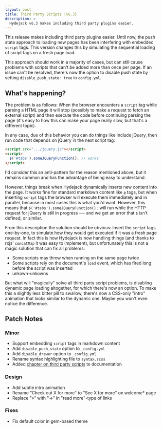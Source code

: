 ```yaml
---
layout: post
title: Third Party Scripts (v6.3)
description: >
  Hydejack v6.3 makes including third party plugins easier.
---
```


This release makes including third party plugins easier.
Until now, the push state approach to loading new pages has been interfering with embedded `script` tags.
This version changes this by simulating the sequential loading of script tags on a fresh page load.

This approach should work in a majority of cases, but can still cause problems with scripts that can't be added more than once per page.
If an issue can't be resolved, there's now the option to disable push state by setting `disable_push_state: true` in `config.yml`.

## What's happening?
The problem is as follows:
When the browser encounters a `script` tag while parsing a HTML page it will stop (possibly to make a request to fetch
an external script) and then execute the code before continuing parsing the page
(it's easy to how this can make your page really slow, but that's a different topic).

In any case, due of this behavior you can do things like include jQuery,
then run code that depends on jQuery in the next script tag:

~~~html
<script src=".../jquery.js"></script>
<script>
  $('#tabs').someJQueryFunction(); // works
</script>
~~~

I'd consider this an anti-pattern for the reason mentioned above,
but it remains common and has the advantage of being easy to understand.

However, things break when Hydejack dynamically inserts new content into the page.
It works fine for standard markdown content like `p` tags,
but when inserting `script` tags the browser will execute them immediately and in parallel,
because in most cases this is what you'd want.
However, this means that `$('#tabs').someJQueryFunction();` will run while the HTTP request for jQuery is still
in progress --- and we get an error that `$` isn't defined, or similar.

From this description the solution should be obvious: Insert the `script` tags one-by-one,
to simulate how they would get executed if it was a fresh page request.
In fact this is how Hydejack is now handling things (and thanks to rxjs' `concatMap` it was easy to implement),
but unfortunately this is not a magic solution that can fix all problems:

* Some scripts may throw when running on the same page twice
* Some scripts rely on the document's `load` event, which has fired long before the script was inserted
* unkown-unkowns

But what will "magically" solve all third party script problems, is disabling dynamic page loading altogether,
for which there's now an option.
To make this a slightly less bitter pill to swallow,
there's now a CSS-only "intro" animation that looks similar to the dynamic one.
Maybe you won't even notice the difference.

## Patch Notes
### Minor
* Support embedding `script` tags in markdown content
* Add `disable_push_state` option to `_config.yml`
* Add `disable_drawer` option to `_config.yml`
* Rename syntax highlighting file to `syntax.scss`
* Added [chapter on third party scripts][scripts] to documentation

### Design
* Add subtle intro animation
* Rename "Check out X for more" to "See X for more" on welcome\* page
* Replace "»" with "→" in "read more"-type of links

### Fixes
* Fix default color in gem-based theme

[scripts]: ../../docs/8.0.0-beta.5/scripts.md

